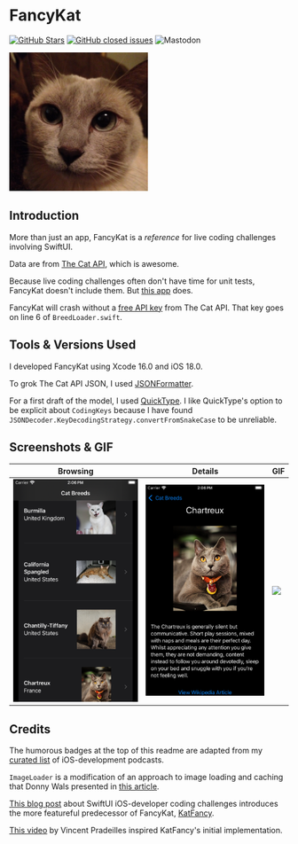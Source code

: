 FancyKat
========

[![GitHub Stars](https://img.shields.io/github/stars/badges/shields.svg?style=social&label=Star)]()
[![GitHub closed issues](https://img.shields.io/github/issues-closed/badges/shields.svg)]()
![Mastodon](https://img.shields.io/mastodon/follow/111621273712963279)

<a href="url"><img src="FancyKat/Assets.xcassets/AppIcon.appiconset/Tonkinese.jpg" height="250"></a>
<br />

## Introduction

More than just an app, FancyKat is a _reference_ for live coding challenges involving SwiftUI.

Data are from [The Cat API](https://thecatapi.com), which is awesome.

Because live coding challenges often don't have time for unit tests, FancyKat doesn't include them. But [this app](https://github.com/algoexpert-io/iOSExpert/tree/master/solution-wrap-up/KatFancy-final) does.

FancyKat will crash without a [free API key](https://thecatapi.com/signup) from The Cat API. That key goes on line 6 of `BreedLoader.swift`.

## Tools & Versions Used

I developed FancyKat using Xcode 16.0 and iOS 18.0.

To grok The Cat API JSON, I used [JSONFormatter](https://jsonformatter.org).

For a first draft of the model, I used [QuickType](https://quicktype.io). I like QuickType's option to be explicit about `CodingKeys` because I have found `JSONDecoder.KeyDecodingStrategy.convertFromSnakeCase` to be unreliable.

## Screenshots & GIF

| Browsing | Details | GIF    |
| -------- | ------- | ------ |
| ![](img/browse.png) | ![](img/details.png) | ![](img/FancyKat.gif)

## Credits

The humorous badges at the top of this readme are adapted from my [curated list](https://github.com/vermont42/Podcasts) of iOS-development podcasts.

`ImageLoader` is a modification of an approach to image loading and caching that Donny Wals presented in [this article](https://www.donnywals.com/using-swifts-async-await-to-build-an-image-loader/).

[This blog post](https://racecondition.software/blog/swiftui-homeworks/) about SwiftUI iOS-developer coding challenges introduces the more featureful predecessor of FancyKat, [KatFancy](https://github.com/algoexpert-io/iOSExpert/tree/master/solution-wrap-up/KatFancy-final).

[This video](https://www.youtube.com/watch?v=n1PeOa3qXy8) by Vincent Pradeilles inspired KatFancy's initial implementation.

